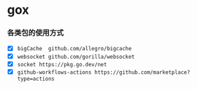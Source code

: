 # gox

### 各类包的使用方式

- [x] `bigCache  github.com/allegro/bigcache` 
- [x] `websocket github.com/gorilla/websocket`
- [x] `socket https://pkg.go.dev/net`
- [x] `github-workflows-actions https://github.com/marketplace?type=actions` 
